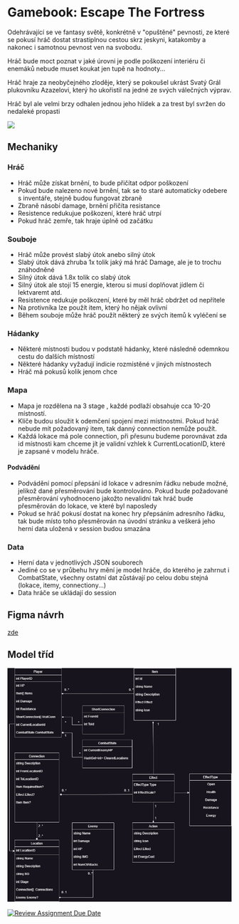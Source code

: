 <h1>Gamebook: Escape The Fortress</h1>
<p>Odehrávající se ve fantasy světě, konkrétně v "opuštěné" pevnosti, ze které se pokusí hráč dostat strastiplnou cestou skrz jeskyni, katakomby a nakonec i samotnou pevnost ven na svobodu.</p>
<p>Hráč bude moct poznat v jaké úrovni je podle poškození interiéru či enemáků nebude muset koukat jen tupě na hodnoty...</p>
<p>Hráč hraje za neobyčejného zloděje, který se pokoušel ukrást Svatý Grál plukovníku Azazelovi, který ho ukořistil na jedné ze svých válečných výprav.</p>
<p>Hráč byl ale velmi brzy odhalen jednou jeho hlídek a za trest byl svržen do nedaleké propasti</p>

<img style="display: block;" width=800 src="https://github.com/pslib-cz/2023-p3a-web-gamebook-kelbasa-matejka/assets/91247802/5d8d95cb-33d7-4c81-99cc-c133dfbeeacc">

## Mechaniky
### Hráč
<ul>
    <li>Hráč může získat brnění, to bude přičítat odpor poškození</li>
    <li>Pokud bude nalezeno nové brnění, tak se to staré automaticky odebere s inventáře, stejně budou fungovat zbraně</li>
    <li>Zbraně násobí damage, brnění přičíta resistance</li>
    <li>Resistence redukujue poškození, které hráč utrpí</li>
    <li>Pokud hráč zemře, tak hraje úplně od začátku</li>
</ul>

### Souboje
<ul>
    <li>Hráč může provést slabý útok anebo silný útok</li>
    <li>Slabý útok dává zhruba 1x tolik jaký má hráč Damage, ale je to trochu znáhodněné</li>
    <li>Silný útok dává 1.8x tolik co slabý útok</li>
    <li>Silný útok ale stojí 15 energie, kterou si musí doplňovat jídlem či lektvaremt atd.</li>
    <li>Resistence redukuje poškození, které by měl hráč obdržet od nepřítele</li>
    <li>Na protivníka lze použít item, který ho nějak ovlivní</li>
    <li>Během souboje může hráč použít některý ze svých itemů k vyléčení se</li>
</ul>

### Hádanky
<ul>
    <li>Některé místnosti budou v podstatě hádanky, které následně odemnkou cestu do dalších místností</li>
    <li>Některé hádanky vyžadují indicie rozmístěné v jiných místnostech</li>
    <li>Hráč má pokusů kolik jenom chce</li>
</ul>

### Mapa 
<ul>
    <li>
        Mapa je rozdělena na 3 stage , každé podlaží obsahuje cca 10-20 místností.
    </li>
    <li>Klíče budou sloužit k odemčení spojení mezi místnostmi. Pokud hráč nebude mít požadovaný item, tak danný connection nemůže použít.</li>
    <li>Každá lokace má pole connection, při přesunu budeme porovnávat zda id místnosti kam chceme jít je validní vzhlek k CurrentLocationID, které je zapsané v modelu hráče.</li>
</ul>

#### Podvádění
<ul>
    <li>Podvádění pomocí přepsání id lokace v adresním řádku nebude možné, jelikož dané přesměrování bude kontrolováno. Pokud bude požadované přesměrování vyhodnoceno jakožto nevalidní tak hráč bude přesměrován do lokace, ve které byl naposledy</li>
    <li>Pokud se hráč pokusí dostat na konec hry přepsáním adresního řádku, tak bude místo toho přesměrován na úvodní stránku a veškerá jeho herní data uložená v session budou smazána</li>
</ul>

### Data
<ul>
    <li>Herní data v jednotlivých JSON souborech</li>
    <li>Jediné co se v průbehu hry mění je model hráče, do kterého je zahrnut i CombatState, všechny ostatní dat zůstávají po celou dobu stejná (lokace, itemy, connectiony...)
    <li>Data hráče se ukládají do session</li>
</ul>

## Figma návrh
<a href="https://www.figma.com/file/QgTaAXxr2krxgQlMT8mOTe/GAMEBOOK?type=design&node-id=0-1&mode=design">zde</a>

## Model tříd
<p><img src="./Assets/GamebookModels.jpg"/></p>


[![Review Assignment Due Date](https://classroom.github.com/assets/deadline-readme-button-24ddc0f5d75046c5622901739e7c5dd533143b0c8e959d652212380cedb1ea36.svg)](https://classroom.github.com/a/dMUm1NVd)
